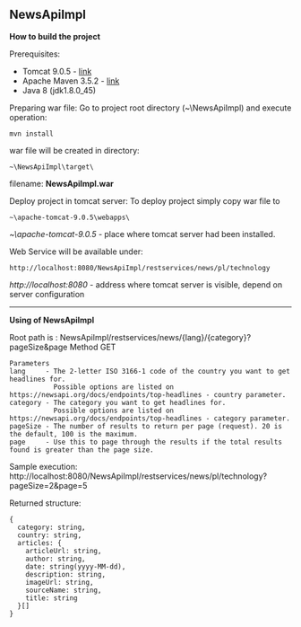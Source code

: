 ## NewsApiImpl ##

**How to build the project**

Prerequisites:
* Tomcat 9.0.5 - [link](https://tomcat.apache.org/download-90.cgi) 
* Apache Maven 3.5.2 - [link](https://maven.apache.org/download.cgi)
* Java 8 (jdk1.8.0_45)

Preparing war file:
Go to project root directory (~\NewsApiImpl) and execute operation:

```
mvn install
```
war file will be created in directory:

```
~\NewsApiImpl\target\
```
filename: **NewsApiImpl.war**

Deploy project in tomcat server:
To deploy project simply copy war file to 

```
~\apache-tomcat-9.0.5\webapps\
```
*~\apache-tomcat-9.0.5* - place where tomcat server had been installed.

Web Service will be available under:

```
http://localhost:8080/NewsApiImpl/restservices/news/pl/technology
```

*http://localhost:8080* - address where tomcat server is visible, depend on server configuration  

------------------------
**Using of NewsApiImpl**

Root path is : NewsApiImpl/restservices/news/{lang}/{category}?pageSize&page
Method GET

```
Parameters
lang     - The 2-letter ISO 3166-1 code of the country you want to get headlines for. 
           Possible options are listed on https://newsapi.org/docs/endpoints/top-headlines - country parameter.
category - The category you want to get headlines for.
           Possible options are listed on https://newsapi.org/docs/endpoints/top-headlines - category parameter.
pageSize - The number of results to return per page (request). 20 is the default, 100 is the maximum.
page     - Use this to page through the results if the total results found is greater than the page size.
```
Sample execution: http://localhost:8080/NewsApiImpl/restservices/news/pl/technology?pageSize=2&page=5

Returned structure:

```
{
  category: string,
  country: string,
  articles: {
    articleUrl: string,
    author: string,
    date: string(yyyy-MM-dd),
    description: string,
    imageUrl: string,
    sourceName: string,
    title: string
  }[]
}
```
